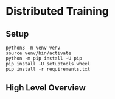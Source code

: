 # Distributed Training

## Setup

```
python3 -m venv venv
source venv/bin/activate
python -m pip install -U pip
pip install -U setuptools wheel
pip install -r requirements.txt
```

## High Level Overview


